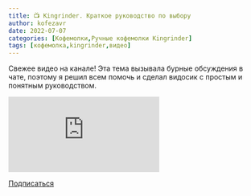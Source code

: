 ```yaml
---
title: 📺 Kingrinder. Краткое руководство по выбору
author: kofezavr
date: 2022-07-07
categories: [Кофемолки,Ручные кофемолки Kingrinder]
tags: [кофемолка,kingrinder,видео]
---
```


Свежее видео на канале! Эта тема вызывала бурные обсуждения в чате, поэтому я решил всем помочь и сделал видосик с простым и понятным руководством.

<p><div class="youtube-wrapper"><iframe src="https://www.youtube.com/embed/Cp4wFFdno9o?controls=0" title="YouTube video player" frameborder="0" allow="accelerometer; autoplay; clipboard-write; encrypted-media; gyroscope; picture-in-picture" allowfullscreen></iframe></div></p>

<a class="play" href="https://www.youtube.com/c/Coffeesaurus?sub_confirmation=1"><i class="fab fa-youtube"></i> Подписаться</a>